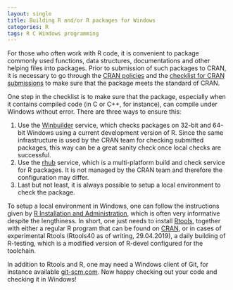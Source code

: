 ```yaml
---
layout: single
title: Building R and/or R packages for Windows
categories: R
tags: R C Windows programming
---
```


For those who often work with R code, it is convenient to package commonly used functions, data structures, documentations and other helping files into packages. Prior to submission of such packages to CRAN, it is necessary to go through the [CRAN policies](https://cran.r-project.org/web/packages/submission_checklist.html) and the [checklist for CRAN submissions](https://cran.r-project.org/web/packages/submission_checklist.html) to make sure that the package meets the standard of CRAN.

One step in the checklist is to make sure that the package, especially when it contains compiled code (in C or C++, for instance), can compile under Windows without error. There are three ways to ensure this:

1. Use the [Winbuilder](https://win-builder.r-project.org/) service, which checks packages on 32-bit and 64-bit Windows using a current development version of R. Since the same infrastructure is used by the CRAN team for checking submitted packages, this way can be a great sanity check once local checks are successful.
2. Use the [rhub](https://github.com/r-hub/rhub) service, which is a multi-platform build and check service for R packages. It is not managed by the CRAN team and therefore the configuration may differ.
3. Last but not least, it is always possible to setup a local environment to check the package.

To setup a local environment in Windows, one can follow the instructions given by [R Installation and Administration](https://cran.r-project.org/doc/manuals/r-release/R-admin.html), which is often very informative despite the lengthiness. In short, one just needs to install [Rtools](https://cran.r-project.org/bin/windows/Rtools/), together with either a regular R program that can be found on [CRAN](https://cran.r-project.org/), or in cases of experimental Rtools (Rtools40 as of writing, 29.04.2019), a daily building of R-testing, which is a modified version of R-devel configured for the toolchain.

In addition to Rtools and R, one may need a Windows client of Git, for instance available [git-scm.com](https://git-scm.com/download/win). Now happy checking out your code and checking it in Windows!
